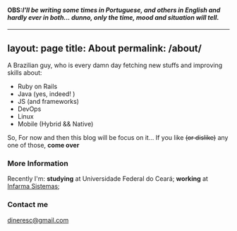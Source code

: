 #### **OBS**:*I'll be writing some times in Portuguese, and others in English and hardly ever in both... dunno, only the time, mood and situation will tell.*

---
layout: page
title: About
permalink: /about/
---

A Brazilian guy, who is every damn day fetching new stuffs and improving skills about:
+ Ruby on Rails
+ Java (yes, indeed! )
+ JS (and frameworks)
+ DevOps
+ Linux
+ Mobile (Hybrid && Native)

So, For now and then this blog will be focus on it... 
If you like ~~(or dislike)~~ any one of those, **come over** 

### More Information

Recently I'm:
**studying** at Universidade Federal do Ceará;
**working** at [Infarma Sistemas](www.infarma.com.br);


### Contact me
[dineresc@gmail.com](mailto:dineresc@gmail.com)
